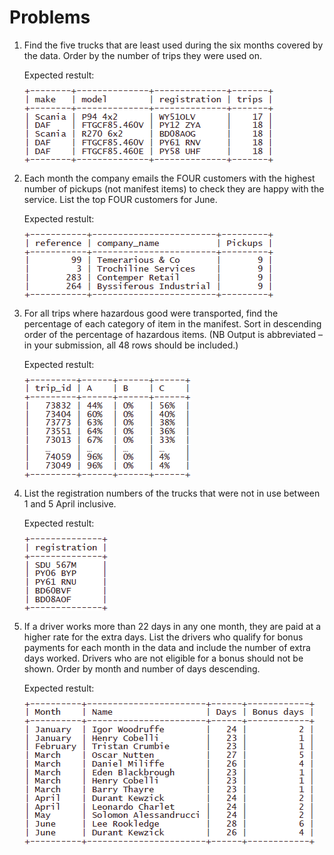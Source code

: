 # Problems

1) Find the five trucks that are least used during the six months covered by the data. Order by the number of trips they were used on.
   
   Expected restult:
   
   ![plot](../img/problem1.png)
   
2) Each month the company emails the FOUR customers with the highest number of pickups (not manifest items) to check they are happy with the service. List the top FOUR customers for June.
   
   Expected restult:
   
   ![plot](../img/problem2.png)
   
3) For all trips where hazardous good were transported, find the percentage of each category of item in the manifest. Sort in descending order of the percentage of hazardous items. (NB Output is abbreviated – in your submission, all 48 rows should be included.)
   
   Expected restult:
   
   ![plot](../img/problem3.png)
   
4) List the registration numbers of the trucks that were not in use between 1 and 5 April inclusive.
   
   Expected restult:
   
   ![plot](../img/problem4.png)
   
5) If a driver works more than 22 days in any one month, they are paid at a higher rate for the extra days. List the drivers who qualify for bonus payments for each month in the data and include the number of extra days worked. Drivers who are not eligible for a bonus should not be shown. Order by month and number of days descending.
   
   Expected restult:
   
   ![plot](../img/problem5.png)
